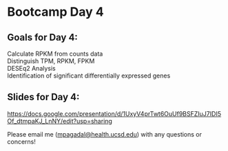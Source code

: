 # Bootcamp Day 4

## Goals for Day 4:
Calculate RPKM from counts data<br>
Distinguish TPM, RPKM, FPKM<br>
DESEq2 Analysis<br>
Identification of significant differentially expressed genes<br>

## Slides for Day 4:
https://docs.google.com/presentation/d/1UxyV4prTwt6OuUf9BSFZIuJ7IDI5Of_dtmpaKJ_LnNY/edit?usp=sharing

Please email me (mpagadal@health.ucsd.edu) with any questions or concerns!


